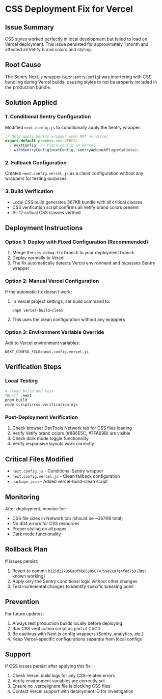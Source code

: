 # CSS Deployment Fix for Vercel

## Issue Summary
CSS styles worked perfectly in local development but failed to load on Vercel deployment. This issue persisted for approximately 1 month and affected all Vetify brand colors and styling.

## Root Cause
The Sentry Next.js wrapper (`withSentryConfig`) was interfering with CSS bundling during Vercel builds, causing styles to not be properly included in the production bundle.

## Solution Applied

### 1. Conditional Sentry Configuration
Modified `next.config.js` to conditionally apply the Sentry wrapper:
```javascript
// Only apply Sentry wrapper when NOT on Vercel
export default process.env.VERCEL
  ? nextConfig  // Plain config on Vercel
  : withSentryConfig(nextConfig, sentryWebpackPluginOptions);
```

### 2. Fallback Configuration
Created `next.config.vercel.js` as a clean configuration without any wrappers for testing purposes.

### 3. Build Verification
- Local CSS build generates 367KB bundle with all critical classes
- CSS verification script confirms all Vetify brand colors present
- All 12 critical CSS classes verified

## Deployment Instructions

### Option 1: Deploy with Fixed Configuration (Recommended)
1. Merge the `css-debug-fix` branch to your deployment branch
2. Deploy normally to Vercel
3. The fix automatically detects Vercel environment and bypasses Sentry wrapper

### Option 2: Manual Vercel Configuration
If the automatic fix doesn't work:
1. In Vercel project settings, set build command to:
   ```
   pnpm vercel-build-clean
   ```
2. This uses the clean configuration without any wrappers

### Option 3: Environment Variable Override
Add to Vercel environment variables:
```
NEXT_CONFIG_FILE=next.config.vercel.js
```

## Verification Steps

### Local Testing
```bash
# Clean build and test
rm -rf .next
pnpm build
node scripts/css-verification.mjs
```

### Post-Deployment Verification
1. Check browser DevTools Network tab for CSS files loading
2. Verify Vetify brand colors (#8B6E5C, #7FA99B) are visible
3. Check dark mode toggle functionality
4. Verify responsive layouts work correctly

## Critical Files Modified
- `next.config.js` - Conditional Sentry wrapper
- `next.config.vercel.js` - Clean fallback configuration
- `package.json` - Added vercel-build-clean script

## Monitoring
After deployment, monitor for:
- CSS file sizes in Network tab (should be ~367KB total)
- No 404 errors for CSS resources
- Proper styling on all pages
- Dark mode functionality

## Rollback Plan
If issues persist:
1. Revert to commit `b125d227856e0f6b65885874759e2c97e4fed759` (last known working)
2. Apply only the Sentry conditional logic without other changes
3. Test incremental changes to identify specific breaking point

## Prevention
For future updates:
1. Always test production builds locally before deploying
2. Run CSS verification script as part of CI/CD
3. Be cautious with Next.js config wrappers (Sentry, analytics, etc.)
4. Keep Vercel-specific configurations separate from local configs

## Support
If CSS issues persist after applying this fix:
1. Check Vercel build logs for any CSS-related errors
2. Verify environment variables are correctly set
3. Ensure no .vercelignore file is blocking CSS files
4. Contact Vercel support with deployment ID for investigation